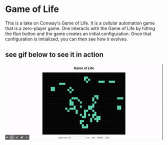 # Game of Life 

This is a take on Conway's Game of Life. It is a cellular automation game that is a zero-player game. One interacts with the Game of Life by hitting the Run button and the game creates an initial configuration. Once that configuration is initialized, you can then see how it evolves. 

## see gif below to see it in action 
![Image of Gif](https://github.com/kmmatthews15/GameofLife/blob/master/gif/ezgif.com-video-to-gif%20(1).gif?raw=true)